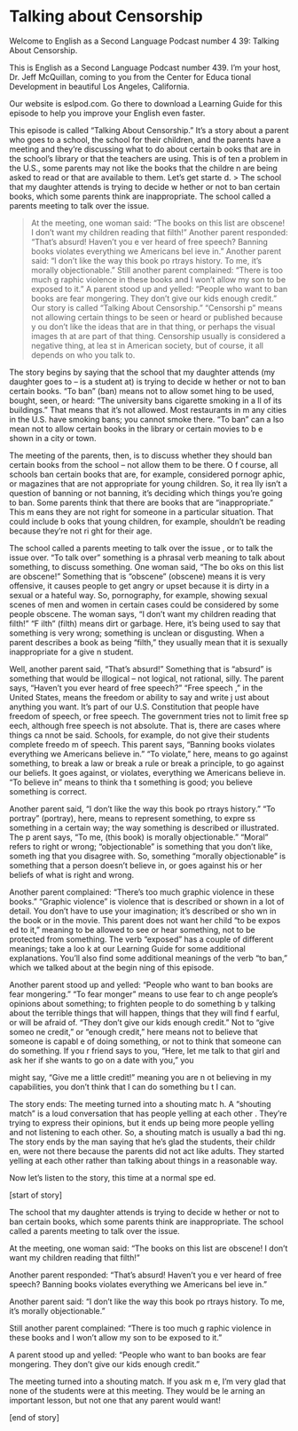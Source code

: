 # Talking about Censorship

Welcome to English as a Second Language Podcast number 4 39: Talking About Censorship.

This is English as a Second Language Podcast number 439.  I’m your host, Dr. Jeff McQuillan, coming to you from the Center for Educa tional Development in beautiful Los Angeles, California.

Our website is eslpod.com.  Go there to download a Learning Guide for this episode to help you improve your English even faster.

This episode is called “Talking About Censorship.”  It’s a  story about a parent who goes to a school, the school for their children, and  the parents have a meeting and they’re discussing what to do about certain b ooks that are in the school’s library or that the teachers are using.  This is of ten a problem in the U.S., some parents may not like the books that the childre n are being asked to read or that are available to them.  Let’s get starte d. > The school that my daughter attends is trying to decide w hether or not to ban certain books, which some parents think are inappropriate.   The school called a parents meeting to talk over the issue.
> At the meeting, one woman said: “The books on this list  are obscene!  I don’t want my children reading that filth!”
> Another parent responded: “That’s absurd!  Haven’t you e ver heard of free speech?  Banning books violates everything we Americans bel ieve in.”
> Another parent said: “I don’t like the way this book po rtrays history.  To me, it’s morally objectionable.”
> Still another parent complained: “There is too much g raphic violence in these books and I won’t allow my son to be exposed to it.”
> A parent stood up and yelled: “People who want to ban  books are fear mongering.  They don’t give our kids enough credit.”
> Our story is called “Talking About Censorship.”  “Censorshi p” means not allowing certain things to be seen or heard or published because y ou don’t like the ideas that are in that thing, or perhaps the visual images th at are part of that thing. Censorship usually is considered a negative thing, at lea st in American society, but of course, it all depends on who you talk to.

The story begins by saying that the school that my daughter  attends (my daughter goes to – is a student at) is trying to decide w hether or not to ban certain books.  “To ban” (ban) means not to allow somet hing to be used, bought, seen, or heard: “The university bans cigarette smoking in a ll of its buildings.” That means that it’s not allowed.  Most restaurants in m any cities in the U.S. have smoking bans; you cannot smoke there.  “To ban” can a lso mean not to allow certain books in the library or certain movies to b e shown in a city or town.

The meeting of the parents, then, is to discuss whether  they should ban certain books from the school – not allow them to be there.  O f course, all schools ban certain books that are, for example, considered pornogr aphic, or magazines that are not appropriate for young children.  So, it rea lly isn’t a question of banning or not banning, it’s deciding which things you’re going to ban.  Some parents think that there are books that are “inappropriate.”  This m eans they are not right for someone in a particular situation.  That could include b ooks that young children, for example, shouldn’t be reading because they’re not ri ght for their age.

The school called a parents meeting to talk over the issue , or to talk the issue over.  “To talk over” something is a phrasal verb meaning  to talk about something, to discuss something.  One woman said, “The bo oks on this list are obscene!”  Something that is “obscene” (obscene) means it is very offensive, it causes people to get angry or upset because it is dirty in a  sexual or a hateful way.  So, pornography, for example, showing sexual scenes of  men and women in certain cases could be considered by some people obscene.   The woman says, “I don’t want my children reading that filth!”  “F ilth” (filth) means dirt or garbage.  Here, it’s being used to say that something is very wrong; something is unclean or disgusting.  When a parent describes a book as being “filth,” they usually mean that it is sexually inappropriate for a give n student.

 Well, another parent said, “That’s absurd!”  Something  that is “absurd” is something that would be illogical – not logical, not rational, silly.  The parent says, “Haven’t you ever heard of free speech?”  “Free speech ,” in the United States, means the freedom or ability to say and write j ust about anything you want.  It’s part of our U.S. Constitution that people  have freedom of speech, or free speech.  The government tries not to limit free sp eech, although free speech is not absolute.  That is, there are cases where things ca nnot be said.  Schools, for example, do not give their students complete freedo m of speech.  This parent says, “Banning books violates everything we Americans believe in.”  “To violate,” here, means to go against something, to break a law or break a rule or break a principle, to go against our beliefs.  It goes against,  or violates, everything we Americans believe in.  “To believe in” means to think tha t something is good; you believe something is correct.

Another parent said, “I don’t like the way this book po rtrays history.”  “To portray” (portray), here, means to represent something, to expre ss something in a certain way; the way something is described or illustrated.  The p arent says, “To me, (this book) is morally objectionable.”  “Moral” refers to right or wrong; “objectionable” is something that you don’t like, someth ing that you disagree with. So, something “morally objectionable” is something that a person doesn’t believe in, or goes against his or her beliefs of what is right  and wrong.

Another parent complained: “There’s too much graphic violence in these books.” “Graphic violence” is violence that is described or shown in  a lot of detail.  You don’t have to use your imagination; it’s described or sho wn in the book or in the movie.  This parent does not want her child “to be expos ed to it,” meaning to be allowed to see or hear something, not to be protected from something.  The verb “exposed” has a couple of different meanings; take a loo k at our Learning Guide for some additional explanations.  You’ll also find some  additional meanings of the verb “to ban,” which we talked about at the begin ning of this episode.

Another parent stood up and yelled: “People who want  to ban books are fear mongering.”  “To fear monger” means to use fear to ch ange people’s opinions about something; to frighten people to do something b y talking about the terrible things that will happen, things that they will find f earful, or will be afraid of.  “They don’t give our kids enough credit.”  Not to “give someo ne credit,” or “enough credit,” here means not to believe that someone is capabl e of doing something, or not to think that someone can do something.  If you r friend says to you, “Here, let me talk to that girl and ask her if she wants to go  on a date with you,” you

 might say, “Give me a little credit!” meaning you are n ot believing in my capabilities, you don’t think that I can do something bu t I can.

The story ends: The meeting turned into a shouting matc h.  A “shouting match” is a loud conversation that has people yelling at each other .  They’re trying to express their opinions, but it ends up being more people  yelling and not listening to each other.  So, a shouting match is usually a bad thi ng.  The story ends by the man saying that he’s glad the students, their childr en, were not there because the parents did not act like adults.  They started yelling at each other rather than talking about things in a reasonable way.

Now let’s listen to the story, this time at a normal spe ed.

[start of story]

The school that my daughter attends is trying to decide w hether or not to ban certain books, which some parents think are inappropriate.   The school called a parents meeting to talk over the issue.

At the meeting, one woman said: “The books on this list  are obscene!  I don’t want my children reading that filth!”

Another parent responded: “That’s absurd!  Haven’t you e ver heard of free speech?  Banning books violates everything we Americans bel ieve in.”

Another parent said: “I don’t like the way this book po rtrays history.  To me, it’s morally objectionable.”

Still another parent complained: “There is too much g raphic violence in these books and I won’t allow my son to be exposed to it.”

A parent stood up and yelled: “People who want to ban  books are fear mongering.  They don’t give our kids enough credit.”

The meeting turned into a shouting match.  If you ask m e, I’m very glad that none of the students were at this meeting.  They would be le arning an important lesson, but not one that any parent would want!

[end of story]



